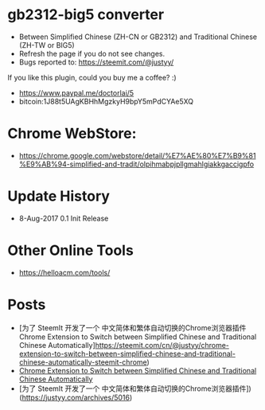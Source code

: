 # gb2312-big5 converter
- Between Simplified Chinese (ZH-CN or GB2312) and Traditional Chinese (ZH-TW or BIG5)
- Refresh the page if you do not see changes.
- Bugs reported to:  https://steemit.com/@justyy/

If you like this plugin, could you buy me a coffee? :)
- https://www.paypal.me/doctorlai/5
- bitcoin:1J88t5UAgKBHhMgzkyH9bpY5mPdCYAe5XQ

# Chrome WebStore:
- https://chrome.google.com/webstore/detail/%E7%AE%80%E7%B9%81%E9%AB%94-simplified-and-tradit/olpihmabpjpllgmahlgiakkgaccigpfo

# Update History
- 8-Aug-2017 0.1 Init Release

# Other Online Tools
- https://helloacm.com/tools/

# Posts
- [为了 SteemIt 开发了一个 中文简体和繁体自动切换的Chrome浏览器插件 Chrome Extension to Switch between Simplified Chinese and Traditional Chinese Automatically]https://steemit.com/cn/@justyy/chrome-extension-to-switch-between-simplified-chinese-and-traditional-chinese-automatically-steemit-chrome)
- [Chrome Extension to Switch between Simplified Chinese and Traditional Chinese Automatically](https://helloacm.com/chrome-extension-to-switch-between-simplified-chinese-and-traditional-chinese-automatically/)
- [为了 SteemIt 开发了一个 中文简体和繁体自动切换的Chrome浏览器插件])(https://justyy.com/archives/5016)